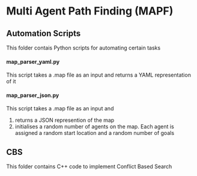# Multi Agent Path Finding (MAPF)

## Automation Scripts
This folder contais Python scripts for automating certain tasks

#### map_parser_yaml.py
This script takes a .map file as an input and returns a YAML representation of it


#### map_parser_json.py
This script takes a .map file as an input and 
1. returns a JSON represention of the map
2. initialises a random number of agents on the map. Each agent is assigned a random start location and a random number of goals


## CBS 
This folder contains C++ code to implement Conflict Based Search
